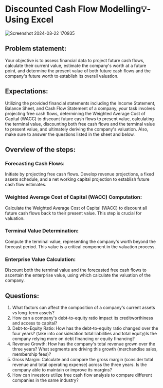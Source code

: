 # **Discounted Cash Flow Modelling💡- Using Excel** 

![Screenshot 2024-08-22 170935](https://github.com/user-attachments/assets/c579381f-62d2-4ea0-b0ce-16629e0f037f)


## **Problem statement:**

Your objective is to assess financial data to project future cash flows, calculate their current value, estimate the company's worth at a future point, and determine the present value of both future cash flows and the company's future worth to establish its overall valuation.

## **Expectations:**

Utilizing the provided financial statements including the Income Statement, Balance Sheet, and Cash Flow Statement of a company, your task involves projecting free cash flows, determining the Weighted Average Cost of Capital (WACC) to discount future cash flows to present value, calculating the terminal value, discounting both free cash flows and the terminal value to present value, and ultimately deriving the company's valuation. Also, make sure to answer the questions listed in the sheet and below.

## **Overview of the steps:**

### **Forecasting Cash Flows:**

Initiate by projecting free cash flows. Develop revenue projections, a fixed assets schedule, and a net working capital projection to establish future cash flow estimates.

### **Weighted Average Cost of Capital (WACC) Computation:**
Calculate the Weighted Average Cost of Capital (WACC) to discount all future cash flows back to their present value. This step is crucial for valuation.

### **Terminal Value Determination:**
Compute the terminal value, representing the company's worth beyond the forecast period. This value is a critical component in the valuation process.

### **Enterprise Value Calculation:**
Discount both the terminal value and the forecasted free cash flows to ascertain the enterprise value, using which calculate the valuation of the company.

## **Questions:**
1. What factors can affect the composition of a company's current assets vs long-term assets?
2. How can a company's debt-to-equity ratio impact its creditworthiness and access to capital?
3. Debt-to-Equity Ratio: How has the debt-to-equity ratio changed over the four years? (take into consideration total liabilities and total equity)Is the company relying more on debt financing or equity financing?
4. Revenue Growth: How has the company's total revenue grown over the three years? What segments are driving this growth (merchandise sales, membership fees)?
5. Gross Margin: Calculate and compare the gross margin (consider total revenue and total operating expense) across the three years. Is the company able to maintain or improve its margins?
6. How can investors utilize free cash flow analysis to compare different companies in the same industry?

